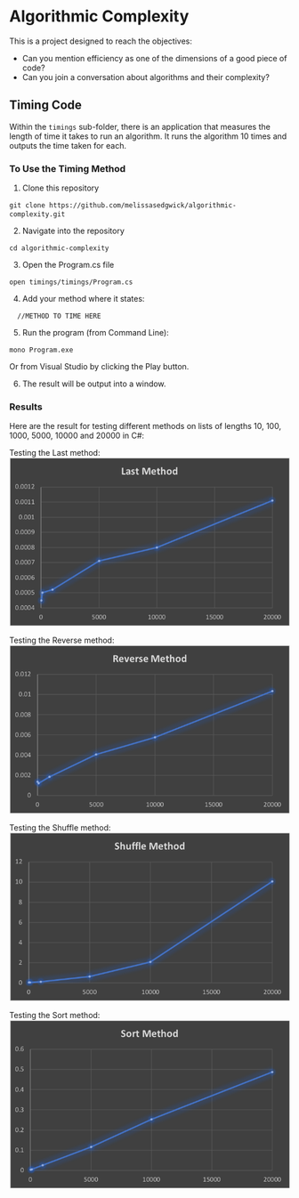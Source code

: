 # Algorithmic Complexity

This is a project designed to reach the objectives:
* Can you mention efficiency as one of the dimensions of a good piece of code?
* Can you join a conversation about algorithms and their complexity?

## Timing Code

Within the `timings` sub-folder, there is an application that measures the length of time it takes to run an algorithm. It runs the algorithm 10 times and outputs the time taken for each.

### To Use the Timing Method
1. Clone this repository
```
git clone https://github.com/melissasedgwick/algorithmic-complexity.git
```
2. Navigate into the repository
```
cd algorithmic-complexity
```
3. Open the Program.cs file
```
open timings/timings/Program.cs
```
4. Add your method where it states:
```
  //METHOD TO TIME HERE
```
5. Run the program (from Command Line):
```
mono Program.exe
```
Or from Visual Studio by clicking the Play button.

6. The result will be output into a window.

### Results

Here are the result for testing different methods on lists of lengths 10, 100, 1000, 5000, 10000 and 20000 in C#:

Testing the Last method:
![Last](images/Last.png)

Testing the Reverse method:
![Reverse](images/Reverse.png)

Testing the Shuffle method:
![Shuffle](images/Shuffle.png)

Testing the Sort method:
![Sort](images/Sort.png)
